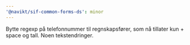 ```yaml
---
'@navikt/sif-common-forms-ds': minor
---
```


Bytte regexp på telefonnummer til regnskapsfører, som nå tillater kun + space og tall. Noen tekstendringer.
